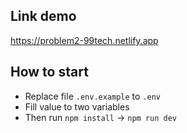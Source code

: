## Link demo
https://problem2-99tech.netlify.app

## How to start
- Replace file `.env.example` to `.env`
- Fill value to two variables
- Then run `npm install` -> `npm run dev`

